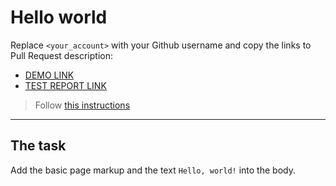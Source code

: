 # Hello world
Replace `<your_account>` with your Github username and copy the links to Pull Request description:
- [DEMO LINK](https://github.com/Andrii-Stiebalov/layout_hello-world/)
- [TEST REPORT LINK](https://github.com/Andrii-Stiebalov/layout_hello-world/)

> Follow [this instructions](https://mate-academy.github.io/layout_task-guideline/#how-to-solve-the-layout-tasks-on-github)
___

## The task
Add the basic page markup and the text `Hello, world!` into the body.
